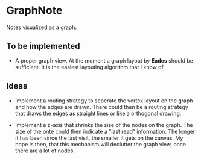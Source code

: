# GraphNote

Notes visualized as a graph.

## To be implemented

-   A proper graph view. At the moment a graph layout by **Eades** should be
    sufficient. It is the easiest layouting algorithm that I know of.

## Ideas

-   Implement a routing strategy to seperate the vertex layout on the graph and
    how the edges are drawn. There could then be a routing strategy that draws the
    edges as straight lines or like a orthogonal drawing.

-   Implement a z-axis that shrinks the size of the nodes on the graph. The size
    of the onte could then indicate a "last read" information. The longer it has
    been since the last visit, the smaller it gets on the canvas. My hope is then,
    that this mechanism will declutter the graph view, once there are a lot of
    nodes.
